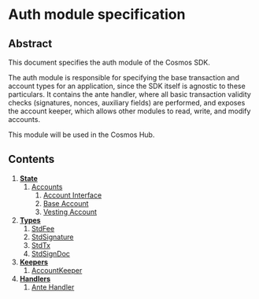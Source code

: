 # Auth module specification

## Abstract

This document specifies the auth module of the Cosmos SDK.

The auth module is responsible for specifying the base transaction and account types
for an application, since the SDK itself is agnostic to these particulars. It contains
the ante handler, where all basic transaction validity checks (signatures, nonces, auxiliary fields)
are performed, and exposes the account keeper, which allows other modules to read, write, and modify accounts.

This module will be used in the Cosmos Hub.

## Contents

1. **[State](state.md)**
    1. [Accounts](state.md#accounts)
        1. [Account Interface](state.md#account-interface)
        1. [Base Account](state.md#baseaccount)
        1. [Vesting Account](state.md#vestingaccount)
1. **[Types](types.md)**
    1. [StdFee](types.md#stdfee)
    1. [StdSignature](types.md#stdsignature)
    1. [StdTx](types.md#stdtx)
    1. [StdSignDoc](types.md#stdsigndoc)
1. **[Keepers](keepers.md)**
    1. [AccountKeeper](keepers.md#account-keeper)
1. **[Handlers](handlers.md)**
    1. [Ante Handler](handlers.md#ante-handler)
